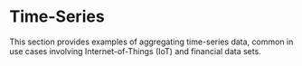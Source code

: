 # Time-Series

This section provides examples of aggregating time-series data, common in use cases involving Internet-of-Things (IoT) and financial data sets.
